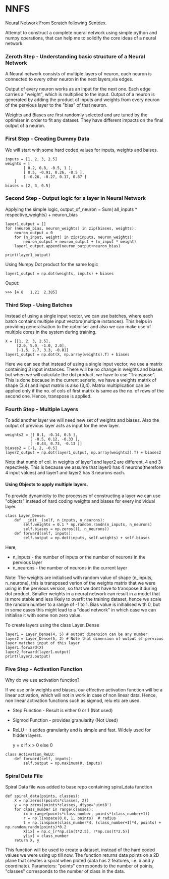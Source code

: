 # NNFS
Neural Network From Scratch following Sentdex.

Attempt to construct a complete nueral network using simple python and numpy operations, that can help me to solidify the core ideas of a neural network.

### Zeroth Step - Understanding basic structure of a Neural Network
A Neural network consists of multiple layers of neuron, each neuron is connected to every other neuron in the next layers,via edges.

Output of every neuron works as an input for the next one. Each edge carries a "weight", which is multiplied to the input. Output of a neuron is generated by adding the product of inputs and weights from every neuron of the pervious layer to the "bias" of that neuron.

Weights and Biases are first randomly selected and are tuned by the optimiser in order to fit any dataset. They have different impacts on the final output of a neuron.

### First Step - Creating Dummy Data
We will start with some hard coded values for inputs, weights and baises.
```
inputs = [1, 2, 3, 2.5]
weights = [
        [ 0.2, 0.8, -0.5, 1 ],
        [ 0.5, -0.91, 0.26, -0.5 ],
        [ -0.26, -0.27, 0.17, 0.87 ]
    ]
biases = [2, 3, 0.5]
```

### Second Step - Output logic for a layer in Neural Network
Applying the simple logic, output_of_neuron = Sum( all_inputs * respective_weights) + neuron_bias
```
layer1_output = []
for (neuron_bias, neuron_weights) in zip(biases, weights):
    neuron_output = 0
    for (n_input, weight) in zip(inputs, neuron_weights): 
        neuron_output = neuron_output + (n_input * weight)
    layer1_output.append(neuron_output+neuron_bias)

print(layer1_output)
```
Using Numpy Dot product for the same logic
```
layer1_output = np.dot(weights, inputs) + biases
```
Ouput:
```
>>> [4.8   1.21  2.385]
```

### Third Step - Using Batches
Instead of using a single input vector, we can use batches, where each batch contains multiple input vectors(multiple instances). This helps in providing generalisation to the optimiser and also we can make use of multiple cores in the system during training.
```
X = [[1, 2, 3, 2.5],
     [2.0, 5.0, -1.0, 2.0],
     [-1.5, 2.7, 3.3, -0.8]]
layer1_output = np.dot(X, np.array(weights).T) + biases
```
Here we can see that instead of using a single input vector, we use a matrix containing 3 input instances. There will be no change in weights and biases but when we will calculate the dot product, we have to use "Transpose". This is done because in the current senerio, we have a weights matrix of shape (3,4) and input matrix is also (3,4). Matrix multiplication can be applied only if the no. of cols of first matrix is same as the no. of rows of the second one. Hence, transpose is applied.

### Fourth Step - Multiple Layers
To add another layer we will need new set of weights and biases. Also the output of previous layer acts as input for the new layer.
```
weights2 = [[ 0.1, -0.14, 0.5 ],
           [ -0.5, 0.12, -0.33 ],
           [ -0.44, 0.73, -0.13 ]]
biases2 = [-1, 2, -0.5]
layer2_output = np.dot(layer1_output, np.array(weights2).T) + biases2
```
Note that numb of col. in weights of layer1 and layer2 are different, 4 and 3 repectively. This is because we assume that layer0 has 4 neurons(therefore 4 input values) and layer1 and layer2 has 3 neurons each. 

#### Using Objects to apply multiple layers.
To provide dynamicity to the processes of constructing a layer we can use "objects" instead of hard coding weights and biases for every individual layer.
```
class Layer_Dense:
    def __init__(self, n_inputs, n_neurons):
        self.weights = 0.1 * np.random.randn(n_inputs, n_neurons)
        self.biases = np.zeros((1, n_neurons))
    def forward(self, inputs):
        self.output = np.dot(inputs, self.weights) + self.biases
```
Here, 
- n_inputs - the number of inputs or the number of neurons in the pervious layer
- n_neurons - the number of neurons in the current layer

Note: The weights are initialised with random value of shape (n_inputs, n_neurons), this is transposed verion of the weights matrix that we were using in the pervious version, so that we dont have to transpose it during dot product. Smaller weights in a neural network can result in a model that is more stable and less likely to overfit the training dataset, hence we scale the random number to a range of -1 to 1. Bias value is initialised with 0, but in some cases this might lead to a "dead network" in which case we can initialise it with some non zero value.

To create layers using the class Layer_Dense
```
layer1 = Layer_Dense(4, 5) # output dimension can be any number
layer2 = Layer_Dense(5, 2) # Note that dimension of output of pervious layer matches input of this layer
layer1.forward(X)
layer2.forward(layer1.output)
print(layer2.output)
```

### Five Step - Activation Function
Why do we use activation function? 

If we use only weights and biases, our effective activation function will be a linear activation, which will not in work in case of non linear data. Hence, non linear activation functions such as sigmod, relu etc are used.
- Step Function - Result is either 0 or 1 (Not used)
- Sigmod Function - provides granularity (Not Used)
- ReLU - It addes granularity and is simple and fast. Widely used for hidden layers. 

    y = x if x > 0 else 0
```
class Activation_ReLU:
    def forward(self, inputs):
        self.output = np.maximum(0, inputs)
```

### Spiral Data File
Spiral Data file was added to base repo containing spiral_data function
```
def spiral_data(points, classes):
    X = np.zeros((points*classes, 2))
    y = np.zeros(points*classes, dtype='uint8')
    for class_number in range(classes):
        ix = range(points*class_number, points*(class_number+1))
        r = np.linspace(0.0, 1, points)  # radius
        t = np.linspace(class_number*4, (class_number+1)*4, points) + np.random.randn(points)*0.2
        X[ix] = np.c_[r*np.sin(t*2.5), r*np.cos(t*2.5)]
        y[ix] = class_number
    return X, y
```
This function will be used to create a dataset, instead of the hard coded values we were using up till now. The function returns data points on a 2D plane that creates a spiral when ploted (data has 2 features, i.e. x and y coordinate). Parameters: "points" corresponds to the number of points, "classes" corresponds to the number of class in the data.